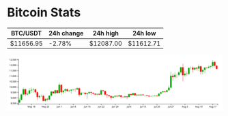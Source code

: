 # Bitcoin Stats

BTC/USDT|24h change|24h high|24h low|
|---|---|---|---|
|$11656.95|-2.78%|$12087.00|$11612.71|

<img src="./chart.svg">
